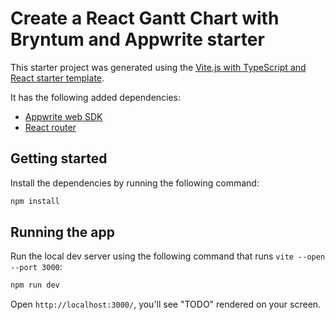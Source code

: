 # Create a React Gantt Chart with Bryntum and Appwrite starter

This starter project was generated using the [Vite.js with TypeScript and React starter template](https://vite.dev/guide/#scaffolding-your-first-vite-project).

It has the following added dependencies:

- [Appwrite web SDK](https://github.com/appwrite/sdk-for-web)
- [React router](https://reactrouter.com/en/main)

## Getting started

Install the dependencies by running the following command: 

```sh
npm install
```

## Running the app

Run the local dev server using the following command that runs `vite --open --port 3000`:

```sh
npm run dev
```

Open `http://localhost:3000/`, you'll see "TODO" rendered on your screen.